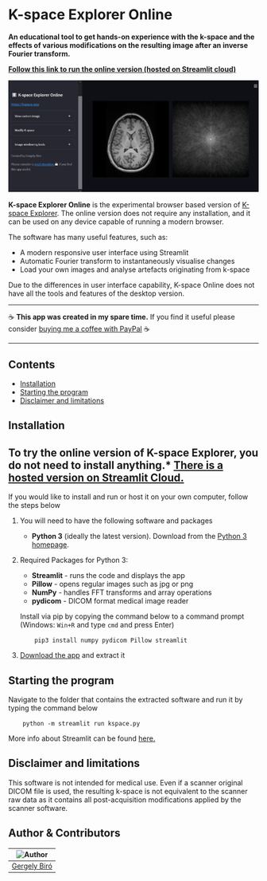 # K-space Explorer Online

**An educational tool to get hands-on experience with the k-space and the
effects of various modifications on the resulting image after an inverse
Fourier transform.**

**[Follow this link to run the online version (hosted on Streamlit cloud)](https://share.streamlit.io/birogeri/kspace-explorer-streamlit/kspace.py)**

![Demo](docs/demo.gif)

**K-space Explorer Online** is the experimental browser based version of 
[K-space Explorer](https://github.com/birogeri/kspace-explorer). The online 
version does not require any installation, and it can be used on any device 
capable of running a modern browser.

The software has many useful features, such as:

* A modern responsive user interface using Streamlit
* Automatic Fourier transform to instantaneously visualise changes
* Load your own images and analyse artefacts originating from k-space

Due to the differences in user interface capability, K-space Online does not 
have all the tools and features of the desktop version.

---

☕ **This app was created in my spare time.**
If you find it useful please consider [buying me a coffee with PayPal](https://www.paypal.me/birogeri/5gbp) ☕

---

## **Contents**
* [Installation](#installation)
* [Starting the program](#starting-the-program)
* [Disclaimer and limitations](#disclaimer-and-limitations)


## **Installation**

To try the online version of K-space Explorer, you do not need to install anything.*
[There is a hosted version on Streamlit Cloud.](https://share.streamlit.io/birogeri/kspace-explorer-streamlit/kspace.py)
---

If you would like to install and run or host it on your own computer, follow the steps below

1. You will need to have the following software and packages

    * **Python 3** (ideally the latest version). Download from the [Python 3 homepage](https://www.python.org/downloads).

2. Required Packages for Python 3:

    * **Streamlit** - runs the code and displays the app
    * **Pillow**    - opens regular images such as jpg or png
    * **NumPy**     - handles FFT transforms and array operations
    * **pydicom**   - DICOM format medical image reader

    Install via pip by copying the command below to a command prompt (Windows: `Win+R` and type `cmd` and press Enter)

    ```shell
        pip3 install numpy pydicom Pillow streamlit
    ```

3. [Download the app](https://github.com/birogeri/kspace-explorer-streamlit/archive/master.zip) and extract it

## Starting the program

Navigate to the folder that contains the extracted software and run it by typing the command below

``` shell
    python -m streamlit run kspace.py
```

More info about Streamlit can be found [here.](https://docs.streamlit.io/)

## Disclaimer and limitations

This software is not intended for medical use.
Even if a scanner original DICOM file is used, the resulting k-space is not equivalent
to the scanner raw data as it contains all post-acquisition modifications
applied by the scanner software.

## Author & Contributors

| ![Author](https://i.imgur.com/tpRket9.png) |
|:--:|
| [Gergely Biró](https://www.linkedin.com/in/gergelybiro) |

